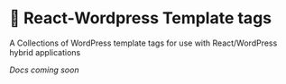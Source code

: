 # :construction: React-Wordpress Template tags

A Collections of WordPress template tags for use with React/WordPress hybrid applications

_Docs coming soon_

